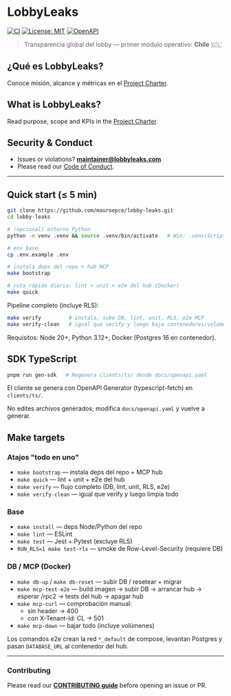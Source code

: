# LobbyLeaks

[![CI](https://github.com/mauroepce/lobby-leaks/actions/workflows/ci.yml/badge.svg?branch=main)](https://github.com/mauroepce/lobby-leaks/actions/workflows/ci.yml)
[![License: MIT](https://img.shields.io/badge/License-MIT-yellow.svg)](LICENSE)
[![OpenAPI](https://img.shields.io/badge/openapi-validated-brightgreen?logo=openapi)](docs/openapi.yaml)

> Transparencia global del lobby — primer módulo operativo: **Chile** 🇨🇱

## ¿Qué es LobbyLeaks?

Conoce misión, alcance y métricas en el [Project Charter](docs/charter.md).

## What is LobbyLeaks?

Read purpose, scope and KPIs in the [Project Charter](docs/charter.md).

## Security & Conduct

- Issues or violations? **[maintainer@lobbyleaks.com](mailto:maintainer@lobbyleaks.com)**
- Please read our [Code of Conduct](CODE_OF_CONDUCT.md).

---

## Quick start (≤ 5 min)

```bash
git clone https://github.com/mauroepce/lobby-leaks.git
cd lobby-leaks

# (opcional) entorno Python
python -m venv .venv && source .venv/bin/activate   # Win: .venv\Scripts\activate

# env base
cp .env.example .env

# instala deps del repo + hub MCP
make bootstrap

# ruta rápida diaria: lint + unit + e2e del hub (Docker)
make quick
```

Pipeline completo (incluye RLS):

```bash
make verify         # instala, sube DB, lint, unit, RLS, e2e MCP
make verify-clean   # igual que verify y luego baja contenedores/volúmenes
```

Requisitos: Node 20+, Python 3.12+, Docker (Postgres 16 en contenedor).

## SDK TypeScript

```bash
pnpm run gen-sdk   # Regenera clients/ts/ desde docs/openapi.yaml
```

El cliente se genera con OpenAPI Generator (typescript-fetch) en `clients/ts/`.

No edites archivos generados; modifica `docs/openapi.yaml` y vuelve a generar.

## Make targets

### Atajos "todo en uno"

- `make bootstrap` — instala deps del repo + MCP hub
- `make quick` — lint + unit + e2e del hub
- `make verify` — flujo completo (DB, lint, unit, RLS, e2e)
- `make verify-clean` — igual que verify y luego limpia todo

### Base

- `make install` — deps Node/Python del repo
- `make lint` — ESLint
- `make test` — Jest + Pytest (excluye RLS)
- `RUN_RLS=1 make test-rls` — smoke de Row-Level-Security (requiere DB)

### DB / MCP (Docker)

- `make db-up` / `make db-reset` — subir DB / resetear + migrar
- `make mcp-test-e2e` — build imagen → subir DB → arrancar hub → esperar /rpc2 → tests del hub → apagar hub
- `make mcp-curl` — comprobación manual:
  - sin header → 400
  - con X-Tenant-Id: CL → 501
- `make mcp-down` — bajar todo (incluye volúmenes)

Los comandos e2e crean la red `*_default` de compose, levantan Postgres y pasan `DATABASE_URL` al contenedor del hub.

---

### Contributing
Please read our [**CONTRIBUTING guide**](CONTRIBUTING.md) before opening an issue or PR.

